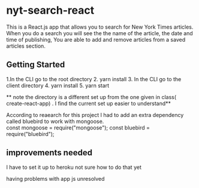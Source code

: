 # nyt-search-react

This is a React.js app that allows you to search for New York Times articles. When you do a search you will see the  the name of the article, the date and time of publishing, You  are able to add and remove articles from a saved articles section.

## Getting Started 
1.In the CLI go to the root directory 
2. yarn install
3. In the CLI go to the client directory 
4. yarn install
5. yarn start 

** note the directory is a different set up from the one given in class( create-react-app) .  I find the current set up easier to understand**

According to reaearch for this project I had to add an extra dependency called bluebird to work with mongoose.  
const mongoose = require("mongoose");
const bluebird = require("bluebird");

## improvements needed
 
 I have to set it up to heroku not sure how to do that yet 


having problems with app js unresolved 

